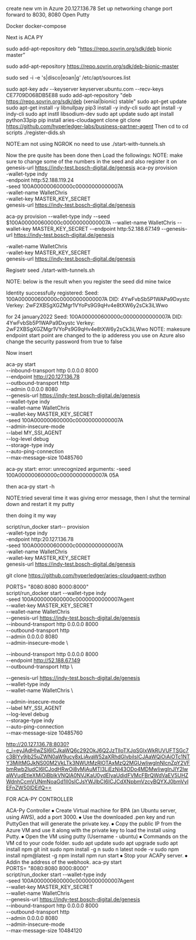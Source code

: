 create new vm in Azure
20.127.136.78
Set up networking
change port forward to 8030, 8080
Open Putty

Docker
docker-compose


Next is ACA PY



sudo add-apt-repository deb "https://repo.sovrin.org/sdk/deb bionic master”



sudo add-apt-repository https://repo.sovrin.org/sdk/deb-bionic-master

sudo sed -i -e 's|disco|eoan|g' /etc/apt/sources.list


sudo apt-key adv --keyserver keyserver.ubuntu.com --recv-keys CE7709D068DB5E88
sudo add-apt-repository "deb https://repo.sovrin.org/sdk/deb (xenial|bionic) stable"
sudo apt-get update
sudo apt-get install -y libnullpay
pip3 install -y indy-cli
sudo apt install -y indy-cli
sudo apt instll libsodium-dev
sudo apt update
sudo apt install python33pip
pip install aries-cloudagent
 clone 
git clone https://github.com/hyperledger-labs/business-partner-agent
Then cd to
cd scripts
./register-dids.sh

NOTE:am not using NGROK no need to use ./start-with-tunnels.sh

Now the pre qusite has been done then
 Load the followings:
NOTE: make sure to change some of the numbers in the seed and also register it  on genesis-url https://indy-test.bosch-digital.de/genesis 
aca-py provision \
-wallet-type indy \
-endpoint http:52.188.119.24 \
-seed 100A000000600000c00000000000007A\
-wallet-name WalletChris \
-wallet-key MASTER_KEY_SECRET \
genesis-url https://indy-test.bosch-digital.de/genesis 

aca-py provision --wallet-type indy --seed $100A000000600000c00000000000007A --wallet-name WalletChris  --wallet-key MASTER_KEY_SECRET --endpoint http:52.188.67.149 --genesis-url https://indy-test.bosch-digital.de/genesis

-wallet-name WalletChris \
-wallet-key MASTER_KEY_SECRET \
genesis-url https://indy-test.bosch-digital.de/genesis 

Regisetr seed
./start-with-tunnels.sh

NOTE: below is the result when you register the seed did mine twice

Identity successfully registered:
Seed: 100A000000600000c00000000000007A
DID: 4YwFvbSb5P1WAPa9Dxystc
Verkey: 2wF2XBSgXGZMgr1VYoPs9G9qHv4e8tXW6y2sCk3iLWwo

for 24 january2022
Seed: 100A000000600000c00000000000007A
DID: 4YwFvbSb5P1WAPa9Dxystc
Verkey: 2wF2XBSgXGZMgr1VYoPs9G9qHv4e8tXW6y2sCk3iLWwo
NOTE: makesure endpoint start point are changed to the  ip adderess you use on Azure
also change the security password from true to false


Now insert

aca-py start \
--inbound-transport http 0.0.0.0 8000 \
--endpoint http://20.127.136.78 \
--outbound-transport http \
--admin 0.0.0.0 8080 \
--genesis-url https://indy-test.bosch-digital.de/genesis \
--wallet-type indy \
--wallet-name WalletChris \
--wallet-key MASTER_KEY_SECRET \
-seed 100A000000600000c00000000000007A \
--admin-insecure-mode \
--label MY_SSI_AGENT \
--log-level debug \
--storage-type indy \
--auto-ping-connection \
--max-message-size 10485760


                   
aca-py start: error: unrecognized arguments: -seed 100A000000600000c00000000000007A                                                                                       05A





then
aca-py start -h


NOTE:tried several time it was giving error message, then I shut the terminal down and restart it my putty

then doing it
my way



script/run_docker start-- provision \
-wallet-type indy \
-endpoint http:20.127.136.78 \
-seed 100A000000600000c00000000000007A\
-wallet-name WalletChris \
-wallet-key MASTER_KEY_SECRET \
genesis-url https://indy-test.bosch-digital.de/genesis 


git clone https://github.com/hyperledger/aries-cloudgaent-python

PORTS= "8080:8080 8000:8000"\
script/run_docker start --wallet-type indy\
-seed 100A000000600000c00000000000007Agent \
--wallet-key MASTER_KEY_SECRET \
--wallet-name WalletChris \
--genesis-url https://indy-test.bosch-digital.de/genesis \
--inbound-transport http 0.0.0.0 8000 \
--outbound-transport http \
--admin 0.0.0.0 8080 \
--admin-insecure-mode \


--inbound-transport http 0.0.0.0 8000 \
--endpoint http://52.188.67.149 \
--outbound-transport http \

--genesis-url https://indy-test.bosch-digital.de/genesis \
--wallet-type indy \
--wallet-name WalletChris \


--admin-insecure-mode \
--label MY_SSI_AGENT \
--log-level debug \
--storage-type indy \
--auto-ping-connection \
--max-message-size 10485760


http://20.127.136.78:8030?c_i=eyJAdHlwZSI6ICJkaWQ6c292OkJ6Q2JzTlloTXJqSGlxWkRUVUFTSGc7c3BlYy9jb25uZWN0aW9ucy8xLjAvaW52aXRhdGlvbiIsICJAaWQiOiAiOTc1NTY3MjItMGJkNS00M2VkLTk3NWUtMzRlOTAxMzQ2MGUwIiwgInNlcnZpY2VFbmRwb2ludCI6ICJodHRwOi8vMjAuMTI3LjEzNi43ODo4MDMwIiwgInJlY2lwaWVudEtleXMiOiBbIkVNQlA0NVJKaU0ydEIyaUdidFVMcFBrQWdVaEV5UHZWdnhCcmVUNmNoaGd1Il0sICJsYWJlbCI6ICJCdXNpbmVzcyBQYXJ0bmVyIEFnZW50IDEifQ==


FOR ACA-PY CONTROLLER

ACA-Py Controller
    ⦁	Create Virtual machine for BPA (an Ubuntu server, using AWS), add a port 3000.
    ⦁	Use the downloaded .pen key and run PuttyGen that will generate the private key.
    ⦁	Copy the public IP from the Azure VM and use it along with the private key to load the install using Putty.
    ⦁	Open the VM using putty (Username - ubuntu)
    ⦁	Commands on the VM 
        cd to your code folder.
        sudo apt update
        sudo apt upgrade
        sudo apt install npm
	git init
        sudo npm install -g n
        sudo n latest
        node -v
        sudo npm install npm@latest -g
        npm install
        npm run start
    ⦁	Stop your ACAPy server.
    ⦁	Addin the address of the webhook.
    aca-py start \
   PORTS= "8080:8080 8000:8000"\
script/run_docker start --wallet-type indy\
-seed 100A000000600000c00000000000007Agent \
--wallet-key MASTER_KEY_SECRET \
--wallet-name WalletChris \
--genesis-url https://indy-test.bosch-digital.de/genesis \
--inbound-transport http 0.0.0.0 8000 \
--outbound-transport http \
--admin 0.0.0.0 8080 \
--admin-insecure-mode \
--max-message-size 10484120
